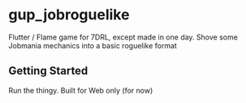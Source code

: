 # gup_jobroguelike

Flutter / Flame game for 7DRL, except made in one day. Shove some Jobmania mechanics into a basic roguelike format

## Getting Started

Run the thingy. Built for Web only (for now)